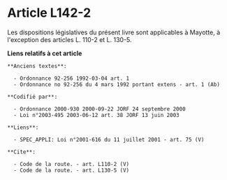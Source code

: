 # Article L142-2

Les dispositions législatives du présent livre sont applicables à Mayotte, à l'exception des articles L. 110-2 et L. 130-5.

**Liens relatifs à cet article**

	**Anciens textes**:

	  - Ordonnance 92-256 1992-03-04 art. 1
	  - Ordonnance no 92-256 du 4 mars 1992 portant extens - art. 1 (Ab)

	**Codifié par**:

	  - Ordonnance 2000-930 2000-09-22 JORF 24 septembre 2000
	  - Loi n°2003-495 2003-06-12 art. 38 JORF 13 juin 2003

	**Liens**:

	  - SPEC_APPLI: Loi n°2001-616 du 11 juillet 2001 - art. 75 (V)

	**Cite**:

	  - Code de la route. - art. L110-2 (V)
	  - Code de la route. - art. L130-5 (V)
